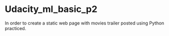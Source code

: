 # Udacity_ml_basic_p2
In order to create a static web page with movies trailer posted using Python practiced.
